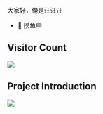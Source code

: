 

大家好，俺是汪汪汪

- 🌱 摸鱼中

## Visitor Count

[![](https://steins-gate-visitor-count.greenhandatsjtu.repl.co/wangwangwang23333)](https://github.com/wangwangwang23333/steins-gate-visitor-count)

## Project Introduction

<img align="middle" src="https://github-readme-stats.vercel.app/api?username=wangwangwang23333&show_icons=true&icon_color=CE1D2D&text_color=718096&bg_color=ffffff&hide_title=true" />

